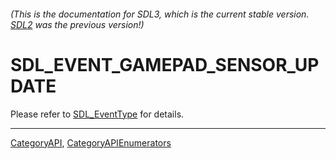 ###### (This is the documentation for SDL3, which is the current stable version. [SDL2](https://wiki.libsdl.org/SDL2/) was the previous version!)
# SDL_EVENT_GAMEPAD_SENSOR_UPDATE

Please refer to [SDL_EventType](SDL_EventType) for details.

----
[CategoryAPI](CategoryAPI), [CategoryAPIEnumerators](CategoryAPIEnumerators)

